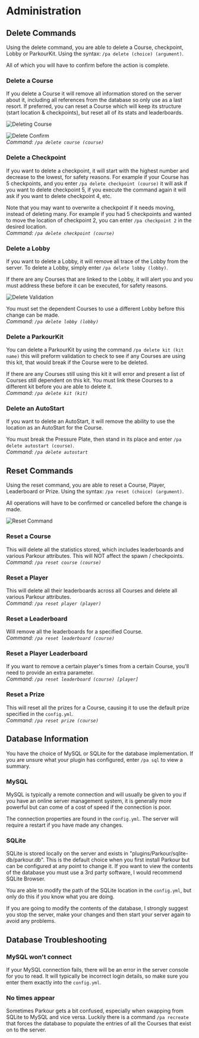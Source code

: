 Administration
======

## Delete Commands

Using the delete command, you are able to delete a Course, checkpoint, Lobby or ParkourKit. Using the syntax: `/pa delete (choice) (argument)`.

All of which you will have to confirm before the action is complete.

### Delete a Course

If you delete a Course it will remove all information stored on the server about it, including all references from the database so only use as a last resort. If preferred, you can reset a Course which will keep its structure (start location & checkpoints), but reset all of its stats and leaderboards.

![Deleting Course](https://i.imgur.com/apa5azA.png "Deleting Course")
 
![Delete Confirm](https://i.imgur.com/8ucihM7.png "Delete Confirm")  
_Command: `/pa delete course (course)`_

### Delete a Checkpoint

If you want to delete a checkpoint, it will start with the highest number and decrease to the lowest, for safety reasons. For example if your Course has 5 checkpoints, and you enter `/pa delete checkpoint (course)` it will ask if you want to delete checkpoint 5, if you execute the command again it will ask if you want to delete checkpoint 4, etc.

Note that you may want to overwrite a checkpoint if it needs moving, instead of deleting many. For example if you had 5 checkpoints and wanted to move the location of checkpoint 2, you can enter `/pa checkpoint 2` in the desired location.  
_Command: `/pa delete checkpoint (course)`_

### Delete a Lobby

If you want to delete a Lobby, it will remove all trace of the Lobby from the server. To delete a Lobby, simply enter `/pa delete lobby (lobby)`.

If there are any Courses that are linked to the Lobby, it will alert you and you must address these before it can be executed, for safety reasons.

![Delete Validation](https://i.imgur.com/wCO9jrU.png "Delete Validation")

You must set the dependent Courses to use a different Lobby before this change can be made.  
_Command: `/pa delete lobby (lobby)`_

### Delete a ParkourKit

You can delete a ParkourKit by using the command `/pa delete kit (kit name)` this will preform validation to check to see if any Courses are using this kit, that would break if the Course were to be deleted.

If there are any Courses still using this kit it will error and present a list of Courses still dependent on this kit. You must link these Courses to a different kit before you are able to delete it.  
_Command: `/pa delete kit (kit)`_

### Delete an AutoStart

If you want to delete an AutoStart, it will remove the ability to use the location as an AutoStart for the Course.

You must break the Pressure Plate, then stand in its place and enter `/pa delete autostart (course)`.  
_Command: `/pa delete autostart`_

## Reset Commands

Using the reset command, you are able to reset a Course, Player, Leaderboard or Prize. Using the syntax: `/pa reset (choice) (argument)`.

All operations will have to be confirmed or cancelled before the change is made.

![Reset Command](https://i.imgur.com/r1gzO05.png "Reset Command")

### Reset a Course

This will delete all the statistics stored, which includes leaderboards and various Parkour attributes. This will NOT affect the spawn / checkpoints.  
_Command: `/pa reset course (course)`_

### Reset a Player

This will delete all their leaderboards across all Courses and delete all various Parkour attributes.  
_Command: `/pa reset player (player)`_

### Reset a Leaderboard

Will remove all the leaderboards for a specified Course.  
_Command: `/pa reset leaderboard (course)`_

### Reset a Player Leaderboard

If you want to remove a certain player's times from a certain Course, you'll need to provide an extra parameter.  
_Command: `/pa reset leaderboard (course) [player]`_

### Reset a Prize

This will reset all the prizes for a Course, causing it to use the default prize specified in the `config.yml`.  
_Command: `/pa reset prize (course)`_

## Database Information

You have the choice of MySQL or SQLite for the database implementation. If you are unsure what your plugin has configured, enter `/pa sql` to view a summary.

### MySQL

MySQL is typically a remote connection and will usually be given to you if you have an online server management system, it is generally more powerful but can come of a cost of speed if the connection is poor.

The connection properties are found in the `config.yml`. The server will require a restart if you have made any changes.

### SQLite

SQLite is stored locally on the server and exists in "plugins/Parkour/sqlite-db/parkour.db". This is the default choice when you first install Parkour but can be configured at any point to change it. If you want to view the contents of the database you must use a 3rd party software, I would recommend SQLite Browser.

You are able to modify the path of the SQLite location in the `config.yml`, but only do this if you know what you are doing.

If you are going to modify the contents of the database, I strongly suggest you stop the server, make your changes and then start your server again to avoid any problems.

## Database Troubleshooting

### MySQL won't connect

If your MySQL connection fails, there will be an error in the server console for you to read. It will typically be incorrect login details, so make sure you enter them exactly into the `config.yml`.

### No times appear

Sometimes Parkour gets a bit confused, especially when swapping from SQLite to MySQL and vice versa. Luckily there is a command `/pa recreate` that forces the database to populate the entries of all the Courses that exist on to the server.

